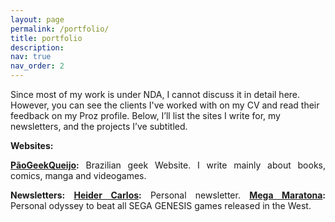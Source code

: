 ```yaml
---
layout: page
permalink: /portfolio/
title: portfolio
description:
nav: true
nav_order: 2
---
```


Since most of my work is under NDA, I cannot discuss it in detail here. However, you can see the clients I've worked with on my CV and read their feedback on my Proz profile. Below, I’ll list the sites I write for, my newsletters, and the projects I’ve subtitled.

<div style="text-align: justify">
<strong>Websites:</strong>

<strong><a href='https://www.paogeekeijo.com/'>PãoGeekQueijo</a>:</strong> Brazilian geek Website. I write mainly about books, comics, manga and videogames.


<strong>Newsletters:</strong>
<strong><a href='https://heidercarlos.substack.com/'>Heider Carlos</a>:</strong> Personal newsletter.
<strong><a href='https://megamaratona.substack.com/'>Mega Maratona</a>:</strong> Personal odyssey to beat all SEGA GENESIS games released in the West.

</div>
